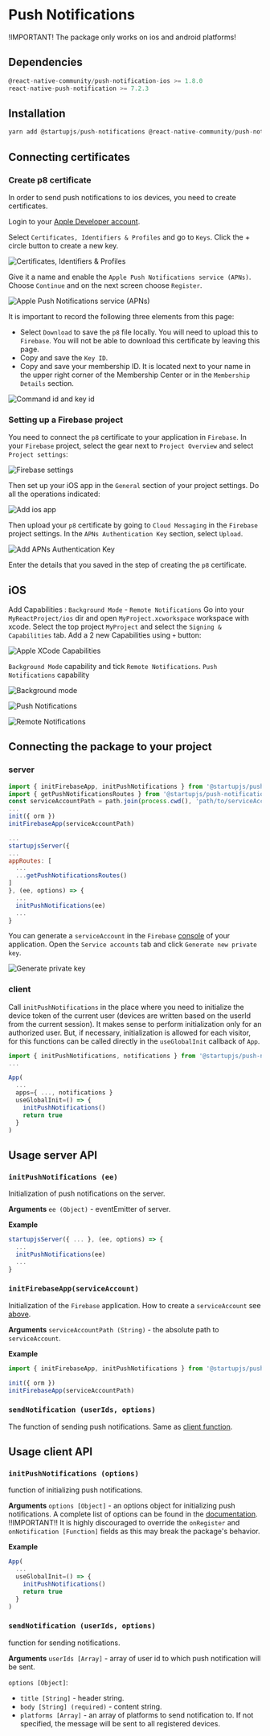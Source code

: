# Push Notifications

!IMPORTANT! The package only works on ios and android platforms!

## Dependencies

```js
@react-native-community/push-notification-ios >= 1.8.0
react-native-push-notification >= 7.2.3
```

## Installation

```js
yarn add @startupjs/push-notifications @react-native-community/push-notification-ios react-native-push-notification
```


## Connecting certificates

### Create p8 certificate

In order to send push notifications to ios devices, you need to create certificates.

Login to your [Apple Developer account](https://developer.apple.com/account).

Select `Certificates, Identifiers & Profiles` and go to `Keys`. Click the + circle button to create a new key.

![Certificates, Identifiers & Profiles](https://startupjs-ui.dmapper.co/img/docs/push-notifications/pushs2.png)

Give it a name and enable the `Apple Push Notifications service (APNs)`. Choose `Continue` and on the next screen choose `Register`.

![Apple Push Notifications service (APNs)](https://startupjs-ui.dmapper.co/img/docs/push-notifications/pushs3.png)

It is important to record the following three elements from this page:

- Select `Download` to save the `p8` file locally. You will need to upload this to `Firebase`. You will not be able to download this certificate by leaving this page.
- Copy and save the `Key ID`.
- Copy and save your membership ID. It is located next to your name in the upper right corner of the Membership Center or in the `Membership Details` section.

![Command id and key id](https://startupjs-ui.dmapper.co/img/docs/push-notifications/pushs4.png)

### Setting up a Firebase project

You need to connect the `p8` certificate to your application in `Firebase`. In your `Firebase` project, select the gear next to `Project Overview` and select `Project settings`:

![Firebase settings](https://startupjs-ui.dmapper.co/img/docs/push-notifications/pushs5.png)

Then set up your iOS app in the `General` section of your project settings. Do all the operations indicated:

![Add ios app](https://startupjs-ui.dmapper.co/img/docs/push-notifications/pushs6.png)

Then upload your `p8` certificate by going to `Cloud Messaging` in the `Firebase` project settings. In the `APNs Authentication Key` section, select `Upload`.

![Add APNs Authentication Key](https://startupjs-ui.dmapper.co/img/docs/push-notifications/pushs7.png)

Enter the details that you saved in the step of creating the `p8` certificate.

## iOS

Add Capabilities : `Background Mode` - `Remote Notifications`
Go into your `MyReactProject/ios` dir and open `MyProject.xcworkspace` workspace with xcode. Select the top project `MyProject` and select the `Signing & Capabilities` tab. Add a 2 new Capabilities using `+` button:

![Apple XCode Capabilities](https://startupjs-ui.dmapper.co/img/docs/push-notifications/pushs8.png)

`Background Mode` capability and tick `Remote Notifications`.
`Push Notifications` capability

![Background mode](https://startupjs-ui.dmapper.co/img/docs/push-notifications/pushs9.png)

![Push Notifications](https://startupjs-ui.dmapper.co/img/docs/push-notifications/pushs10.png)

![Remote Notifications](https://startupjs-ui.dmapper.co/img/docs/push-notifications/pushs11.png)

## Connecting the package to your project

### server

```js
import { initFirebaseApp, initPushNotifications } from '@startupjs/push-notifications/server'
import { getPushNotificationsRoutes } from '@startupjs/push-notifications/isomorphic'
const serviceAccountPath = path.join(process.cwd(), 'path/to/serviceAccountKey.json')
...
init({ orm })
initFirebaseApp(serviceAccountPath)

...
startupjsServer({
...
appRoutes: [
  ...
  ...getPushNotificationsRoutes()
]
}, (ee, options) => {
  ...
  initPushNotifications(ee)
  ...
}

```
You can generate a `serviceAccount` in the `Firebase` [console](https://console.firebase.google.com/project/) of your application. Open the `Service accounts` tab and click `Generate new private key`.

![Generate private key](https://startupjs-ui.dmapper.co/img/docs/push-notifications/pushs1.png)

### client

Call `initPushNotifications` in the place where you need to initialize the device token of the current user (devices are written based on the userId from the current session). It makes sense to perform initialization only for an authorized user. But, if necessary, initialization is allowed for each visitor, for this functions can be called directly in the `useGlobalInit` callback of `App`.

```js
import { initPushNotifications, notifications } from '@startupjs/push-notifications'
...

App(
  ...
  apps={ ..., notifications }
  useGlobalInit=() => {
    initPushNotifications()
    return true
  }
)
```

## Usage server API

### `initPushNotifications (ee)`
Initialization of push notifications on the server.

**Arguments**
  `ee (Object)` - eventEmitter of server.

**Example**

```js
startupjsServer({ ... }, (ee, options) => {
  ...
  initPushNotifications(ee)
  ...
}
```

### `initFirebaseApp(serviceAccount)`
Initialization of the `Firebase` application. How to create a `serviceAccount` see [above](/docs/libraries/push-notofications#server).

**Arguments**
  `serviceAccountPath (String)` - the absolute path to `serviceAccount`.

**Example**

```js
import { initFirebaseApp, initPushNotifications } from '@startupjs/push-notifications/server'

init({ orm })
initFirebaseApp(serviceAccountPath)
```

### `sendNotification (userIds, options)`
The function of sending push notifications. Same as [client function](/docs/libraries/push-notofications#send-notification-user-ids-options).

## Usage client API

### `initPushNotifications (options)`
function of initializing push notifications. 

**Arguments**
  `options [Object]` - an options object for initializing push notifications. A complete list of options can be found in the [documentation](https://github.com/zo0r/react-native-push-notification#usage). !!IMPORTANT!! It is highly discouraged to override the `onRegister` and` onNotification [Function]` fields as this may break the package's behavior.

**Example**

```js
App(
  ...
  useGlobalInit=() => {
    initPushNotifications()
    return true
  }
)
```

### `sendNotification (userIds, options)`
function for sending notifications.

**Arguments**
`userIds [Array]` - array of user id to which push notification will be sent.

`options [Object]`:
  - `title [String]` - header string.
  - `body [String] (required)` - content string.
  - `platforms [Array]` - an array of platforms to send notification to. If not specified, the message will be sent to all registered devices.
